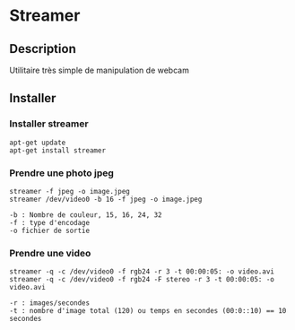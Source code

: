 # Streamer

## Description
Utilitaire très simple de manipulation de webcam

## Installer

### Installer streamer
	apt-get update
	apt-get install streamer


### Prendre une photo jpeg
	streamer -f jpeg -o image.jpeg
	streamer /dev/video0 -b 16 -f jpeg -o image.jpeg

```
-b : Nombre de couleur, 15, 16, 24, 32
-f : type d'encodage
-o fichier de sortie
```

### Prendre une video
	streamer -q -c /dev/video0 -f rgb24 -r 3 -t 00:00:05: -o video.avi
	streamer -q -c /dev/video0 -f rgb24 -F stereo -r 3 -t 00:00:05: -o video.avi

```
-r : images/secondes
-t : nombre d'image total (120) ou temps en secondes (00:0::10) == 10 secondes
```
